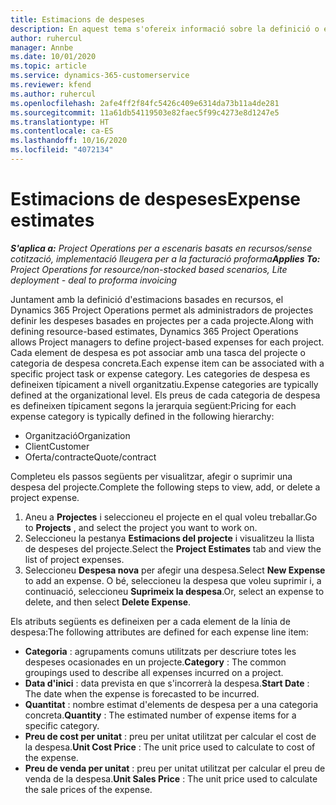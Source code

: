 ```yaml
---
title: Estimacions de despeses
description: En aquest tema s'ofereix informació sobre la definició o estimació de les despeses basades en el projecte.
author: ruhercul
manager: Annbe
ms.date: 10/01/2020
ms.topic: article
ms.service: dynamics-365-customerservice
ms.reviewer: kfend
ms.author: ruhercul
ms.openlocfilehash: 2afe4ff2f84fc5426c409e6314da73b11a4de281
ms.sourcegitcommit: 11a61db54119503e82faec5f99c4273e8d1247e5
ms.translationtype: HT
ms.contentlocale: ca-ES
ms.lasthandoff: 10/16/2020
ms.locfileid: "4072134"
---
```

# <a name="expense-estimates"></a><span data-ttu-id="26c61-103">Estimacions de despeses</span><span class="sxs-lookup"><span data-stu-id="26c61-103">Expense estimates</span></span>
<span data-ttu-id="26c61-104">_**S'aplica a:** Project Operations per a escenaris basats en recursos/sense cotització, implementació lleugera per a la facturació proforma_</span><span class="sxs-lookup"><span data-stu-id="26c61-104">_**Applies To:** Project Operations for resource/non-stocked based scenarios, Lite deployment - deal to proforma invoicing_</span></span>

<span data-ttu-id="26c61-105">Juntament amb la definició d'estimacions basades en recursos, el Dynamics 365 Project Operations permet als administradors de projectes definir les despeses basades en projectes per a cada projecte.</span><span class="sxs-lookup"><span data-stu-id="26c61-105">Along with defining resource-based estimates, Dynamics 365 Project Operations allows Project managers to define project-based expenses for each project.</span></span> <span data-ttu-id="26c61-106">Cada element de despesa es pot associar amb una tasca del projecte o categoria de despesa concreta.</span><span class="sxs-lookup"><span data-stu-id="26c61-106">Each expense item can be associated with a specific project task or expense category.</span></span> <span data-ttu-id="26c61-107">Les categories de despesa es defineixen típicament a nivell organitzatiu.</span><span class="sxs-lookup"><span data-stu-id="26c61-107">Expense categories are typically defined at the organizational level.</span></span> <span data-ttu-id="26c61-108">Els preus de cada categoria de despesa es defineixen típicament segons la jerarquia següent:</span><span class="sxs-lookup"><span data-stu-id="26c61-108">Pricing for each expense category is typically defined in the following hierarchy:</span></span>

- <span data-ttu-id="26c61-109">Organització</span><span class="sxs-lookup"><span data-stu-id="26c61-109">Organization</span></span>
- <span data-ttu-id="26c61-110">Client</span><span class="sxs-lookup"><span data-stu-id="26c61-110">Customer</span></span>
- <span data-ttu-id="26c61-111">Oferta/contracte</span><span class="sxs-lookup"><span data-stu-id="26c61-111">Quote/contract</span></span>

<span data-ttu-id="26c61-112">Completeu els passos següents per visualitzar, afegir o suprimir una despesa del projecte.</span><span class="sxs-lookup"><span data-stu-id="26c61-112">Complete the following steps to view, add, or delete a project expense.</span></span>

1. <span data-ttu-id="26c61-113">Aneu a **Projectes** i seleccioneu el projecte en el qual voleu treballar.</span><span class="sxs-lookup"><span data-stu-id="26c61-113">Go to **Projects** , and select the project you want to work on.</span></span>
2. <span data-ttu-id="26c61-114">Seleccioneu la pestanya **Estimacions del projecte** i visualitzeu la llista de despeses del projecte.</span><span class="sxs-lookup"><span data-stu-id="26c61-114">Select the **Project Estimates** tab and view the list of project expenses.</span></span>
3. <span data-ttu-id="26c61-115">Seleccioneu **Despesa nova** per afegir una despesa.</span><span class="sxs-lookup"><span data-stu-id="26c61-115">Select **New Expense** to add an expense.</span></span> <span data-ttu-id="26c61-116">O bé, seleccioneu la despesa que voleu suprimir i, a continuació, seleccioneu **Suprimeix la despesa**.</span><span class="sxs-lookup"><span data-stu-id="26c61-116">Or, select an expense to delete, and then select **Delete Expense**.</span></span>

<span data-ttu-id="26c61-117">Els atributs següents es defineixen per a cada element de la línia de despesa:</span><span class="sxs-lookup"><span data-stu-id="26c61-117">The following attributes are defined for each expense line item:</span></span>

- <span data-ttu-id="26c61-118">**Categoria** : agrupaments comuns utilitzats per descriure totes les despeses ocasionades en un projecte.</span><span class="sxs-lookup"><span data-stu-id="26c61-118">**Category** : The common groupings used to describe all expenses incurred on a project.</span></span>
- <span data-ttu-id="26c61-119">**Data d'inici** : data prevista en que s'incorrerà la despesa.</span><span class="sxs-lookup"><span data-stu-id="26c61-119">**Start Date** : The date when the expense is forecasted to be incurred.</span></span>
- <span data-ttu-id="26c61-120">**Quantitat** : nombre estimat d'elements de despesa per a una categoria concreta.</span><span class="sxs-lookup"><span data-stu-id="26c61-120">**Quantity** : The estimated number of expense items for a specific category.</span></span>
- <span data-ttu-id="26c61-121">**Preu de cost per unitat** : preu per unitat utilitzat per calcular el cost de la despesa.</span><span class="sxs-lookup"><span data-stu-id="26c61-121">**Unit Cost Price** : The unit price used to calculate to cost of the expense.</span></span>
- <span data-ttu-id="26c61-122">**Preu de venda per unitat** : preu per unitat utilitzat per calcular el preu de venda de la despesa.</span><span class="sxs-lookup"><span data-stu-id="26c61-122">**Unit Sales Price** : The unit price used to calculate the sale prices of the expense.</span></span>

